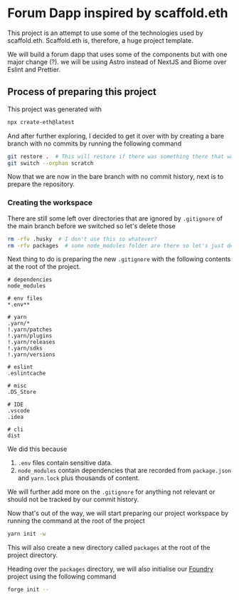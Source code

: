 # Forum Dapp inspired by scaffold.eth

This project is an attempt to use some of the technologies used by
scaffold.eth. Scaffold.eth is, therefore, a huge project template.

We will build a forum dapp that uses some of the components but with one major change (?). we will be using Astro instead of NextJS and Biome over
Eslint and Prettier.

## Process of preparing this project

This project was generated with

```bash
npx create-eth@latest
```

And after further exploring, I decided to get it over with by creating a bare branch with no commits by running the following command

```bash
git restore .  # This will restore if there was something there that was modified
git switch --orphan scratch
```

Now that we are now in the bare branch with no commit history,  next is to prepare the repository.

### Creating the workspace

There are still some left over directories that are ignored by `.gitignore` of the main branch before we switched so let's delete those

```bash
rm -rfv .husky  # I don't use this so whatever?
rm -rfv packages  # some node_modules folder are there so let's just delete this for now
```

Next thing to do is preparing the new `.gitignore` with the following contents at the root of the project.

```gitignore
# dependencies
node_modules

# env files
*.env**

# yarn
.yarn/*
!.yarn/patches
!.yarn/plugins
!.yarn/releases
!.yarn/sdks
!.yarn/versions

# eslint
.eslintcache

# misc
.DS_Store

# IDE
.vscode
.idea

# cli
dist
```

We did this because
1. `.env` files contain sensitive data.
2. `node_modules` contain dependencies that are recorded from `package.json` and `yarn.lock` plus thousands of content.

We will further add more on the `.gitignore` for anything not relevant or should not be tracked by our commit history.

Now that's out of the way, we will start preparing our project workspace by running the command at the root of the project

```bash
yarn init -w
```

This will also create a new directory called `packages` at the root of the project directory.

Heading over the `packages` directory, we will also initialise our [Foundry](https://getfoundry.sh/) project using the following command

```bash
forge init --



